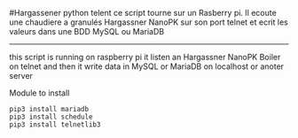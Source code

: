 ﻿#Hargassener python telent
ce script tourne sur un Rasberry pi.
Il ecoute une chaudiere a granulés Hargassner NanoPK sur son port telnet
et ecrit les valeurs dans une BDD MySQL ou MariaDB 

-----------------------------------------------------------------------------------------------------

this script is running on raspberry pi
it listen an Hargassner NanoPK Boiler on telnet
and then it write data in MySQL or MariaDB on localhost or anoter server

Module to install

```
pip3 install mariadb
pip3 install schedule
pip3 install telnetlib3
```